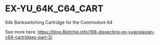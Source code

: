 # EX-YU_64K_C64_CART
64k Bankswitching Cartridge for the Commodore 64

See more here:
https://blog.8bitchip.info/168-dissecting-ex-yugoslavian-c64-cartridges-part-3/

